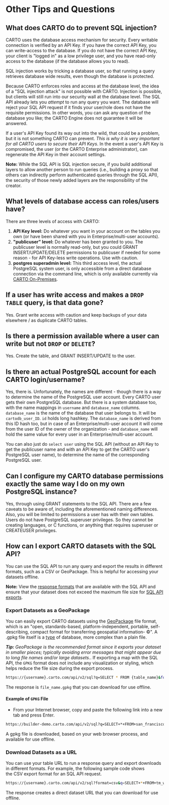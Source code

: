 # Other Tips and Questions

## What does CARTO do to prevent SQL injection?

CARTO uses the database access mechanism for security. Every writable connection is verified by an API Key. If you have the correct API Key, you can write-access to the database. If you do not have the correct API Key, your client is "logged in" as a low privilege user, and you have read-only access to the database (if the database allows you to read).

SQL injection works by tricking a database user, so that running a query retrieves database wide results, even though the database is protected.

Because CARTO enforces roles and access at the database level, the idea of a "SQL injection attack" is not possible with CARTO. Injection is possible, but clients will still run into our security wall at the database level. The SQL API already lets you _attempt_ to run any query you want. The database will reject your SQL API request if it finds your user/role does not have the requisite permissions. In other words, you can ask any question of the database you like; the CARTO Engine does not guarantee it will be answered.

If a user's API Key found its way out into the wild, that could be a problem, but it is not something CARTO can prevent. _This is why it is very important for all CARTO users to secure their API Keys_. In the event a user's API Key is compromised, the user (or the CARTO Enterprise administrator), can regenerate the API Key in their account settings.

**Note:** While the SQL API is SQL injection secure, if you build additional layers to allow another person to run queries (i.e., building a proxy so that others can indirectly perform authenticated queries through the SQL API), the security of those newly added layers are the responsibility of the creator.

## What levels of database access can roles/users have?

There are three levels of access with CARTO:

1. __API Key level:__ Do whatever you want in your account on the tables you own (or have been shared with you in Enterprise/multi-user accounts).
2. __"publicuser" level:__ Do whatever has been granted to you. The publicuser level is normally read-only, but you could GRANT INSERT/UPDATE/DELETE permissions to publicuser if needed for some reason - for API Key-less write operations. Use with caution.
3. __postgres superadmin level:__ This third access level, the actual PostgreSQL system user, is only accessible from a direct database connection via the command line, which is only available currently via [CARTO On-Premises](https://carto.com/on-premises/).

## If a user has write access and makes a `DROP TABLE` query, is that data gone?

Yes. Grant write access with caution and keep backups of your data elsewhere / as duplicate CARTO tables.

## Is there a permission available where a user can write but not `DROP` or `DELETE`?

Yes. Create the table, and GRANT INSERT/UPDATE to the user.

## Is there an actual PostgreSQL account for each CARTO login/username?

Yes, there is. Unfortunately, the names are different - though there is a way to determine the name of the PostgreSQL user account. Every CARTO user gets their own PostgreSQL database. But there is a system database too, with the name mappings in `username` and `database_name` columns. `database_name` is the name of the database that user belongs to. It will be `cartodb_user_ID`. `id` holds long hashkey. The `database_name` is derived from this ID hash too, but in case of an Enterprise/multi-user account it will come from the user ID of the owner of the organization - and `database_name` will hold the same value for every user in an Enterprise/multi-user account.

You can also just do `select user` using the SQL API (without an API Key to get the publicuser name and with an API Key to get the CARTO user's PostgreSQL user name), to determine the name of the corresponding PostgreSQL user.

## Can I configure my CARTO database permissions exactly the same way I do on my own PostgreSQL instance?

Yes, through using GRANT statements to the SQL API. There are a few caveats to be aware of, including the aforementioned naming differences. Also, you will be limited to permissions a user has with their own tables. Users do not have PostgreSQL superuser privileges. So they cannot be creating languages, or C functions, or anything that requires superuser or CREATEUSER privileges.

## How can I export CARTO datasets with the SQL API?

You can use the SQL API to run any query and export the results in different formats, such as a CSV or GeoPackage. This is helpful for accessing your datasets offline.

**Note:** View the [response formats](https://carto.com/docs/carto-engine/sql-api/making-calls/#response-formats) that are available with the SQL API and ensure that your dataset does not exceed the maximum file size for [SQL API exports](https://carto.com/docs/faqs/carto-engine-usage-limits/#sql-api-limits).

### Export Datasets as a GeoPackage

You can easily export CARTO datasets using the [GeoPackage](http://www.geopackage.org/) file format, which is an "open, standards-based, platform-independent, portable, self-describing, compact format for transferring geospatial information- &copy;". A .gpkg file itself is a [type](http://www.geopackage.org/spec/#table_column_data_types) of database, more complex than a plain file.

_**Tip:** GeoPackage is the recommended format since it exports your dataset in smaller pieces;  typically avoiding error messages that might appear due to long file names and/or large datasets._. If exporting a map with the SQL API, the `GPKG` format does not include any visualization or styling, which helps reduce the file size during the export process.

```bash
https://{username}.carto.com/api/v2/sql?q=SELECT * FROM {table_name}&format=gpkg&filename={file_name}.gpkg
```

The response is `file_name.gpkg` that you can download for use offline.

#### Example of `GPKG` File

- From your Internet browser, copy and paste the following link into a new tab and press Enter.

```bash
https://builder-demo.carto.com/api/v2/sql?q=SELECT+*+FROM+san_francisco_airbnbs&format=gpkg&filename=san_francisco_airbnbs.gpkg
```

A gpkg file is downloaded, based on your web browser process, and available for use offline.


### Download Datasets as a URL

You can use your table URL to run a response query and export downloads in different formats. For example, the following sample code shows the CSV export format for an SQL API request.


```bash
https://{username}.carto.com/api/v2/sql?format=csv&q=SELECT+*+FROM+tm_world_borders_sim
```

The response creates a direct dataset URL that you can download for use offline.
